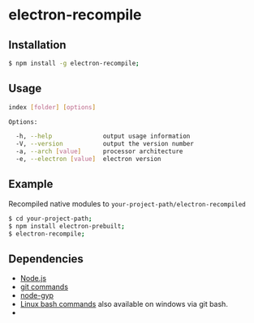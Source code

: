 # electron-recompile

## Installation
```bash
$ npm install -g electron-recompile;
```

## Usage
```bash
index [folder] [options]

Options:

  -h, --help              output usage information
  -V, --version           output the version number
  -a, --arch [value]      processor architecture
  -e, --electron [value]  electron version

```

## Example
Recompiled native modules to ```your-project-path/electron-recompiled```
```bash
$ cd your-project-path;
$ npm install electron-prebuilt;
$ electron-recompile;
```

## Dependencies
 - [Node.js](https://nodejs.org/)
 - [git commands](https://git-scm.com/downloads)
 - [node-gyp](https://github.com/TooTallNate/node-gyp/)
 - [Linux bash commands](https://git-scm.com/downloads) also available on windows via git bash.
 -
